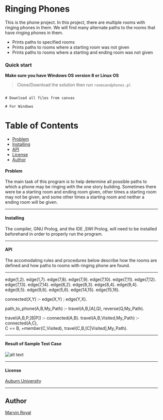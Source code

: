 # Ringing Phones

This is the phone project. In this project, there are multiple rooms with ringing phones in them. We will find many alternate paths to
the rooms that have ringing phones in them.

* Prints paths to specified rooms
* Prints paths to rooms where a starting room was not given
* Prints paths to rooms where a starting and ending room was not given

### Quick start
**Make sure you have Windows OS version 8 or Linux OS**

> Clone/Download the solution then run `roomsandphones.pl`

```

# Download all files from canvas

# For Windows

```

# Table of Contents
* [Problem](#Problem)
* [Installing](#installing)
* [API](#API)
* [License](#license)
* [Author](#author)

#### Problem

The main task of this program is to help determine all possible paths to which a phone may be ringing with the one story building. Sometimes there were be a starting room and ending room given, other times a starting room may not be given, and some other times a starting room and neither a ending room will be given.
___

#### Installing

The compiler, GNU Prolog, and the IDE ,SWI Prolog, will need to be installed beforehand in order to properly run the program.
___

#### API

The accomodating rules and procedures below describe how the rooms are defined and how paths to rooms with ringing phone are found.
___
edge(1,2).
edge(1,7).
edge(7,8).
edge(7,9).
edge(7,10).
edge(7,11).
edge(7,12).
edge(7,13).
edge(7,14).
edge(8,2).
edge(8,3).
edge(8,4).
edge(9,4).
edge(9,5).
edge(9,6).
edge(5,6).
edge(14,15).
edge(15,16).


connected(X,Y) :- edge(X,Y) ; edge(Y,X).

path_to_phone(A,B,My_Path) :-
       travel(A,B,[A],Q), 
       reverse(Q,My_Path).

travel(A,B,P,[B|P]) :- 
       connected(A,B).
travel(A,B,Visited,My_Path) :-
       connected(A,C),           
       C \== B,
       \+member(C,Visited),
       travel(C,B,[C|Visited],My_Path).  
___

#### Result of Sample Test Case

![alt text](https://github.com/marvinbell/COMP/blob/master/Capture.JPG)
___

#### License
 [Auburn University](/LICENSE)

___

## Author
 [Marvin Royal](/LICENSE)
